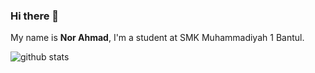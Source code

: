 ### Hi there 👋


My name is **Nor Ahmad**, I'm a student at SMK Muhammadiyah 1 Bantul.

![github stats](https://github-readme-stats.vercel.app/api?username=norahmad&show_icons=true)
